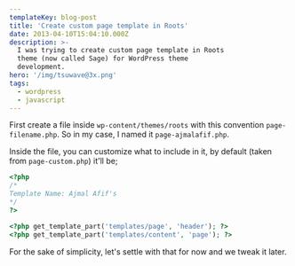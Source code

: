 ```yaml
---
templateKey: blog-post
title: 'Create custom page template in Roots'
date: 2013-04-10T15:04:10.000Z
description: >-
  I was trying to create custom page template in Roots  
  theme (now called Sage) for WordPress theme
  development.
hero: '/img/tsuwave@3x.png'
tags:
  - wordpress
  - javascript
---
```

First create a file inside `wp-content/themes/roots` with this convention `page-filename.php`. So in my case, I named it `page-ajmalafif.php`.

Inside the file, you can customize what to include in it, by default (taken from `page-custom.php`) it'll be;

```php
<?php
/*
Template Name: Ajmal Afif's
*/
?>

<?php get_template_part('templates/page', 'header'); ?>
<?php get_template_part('templates/content', 'page'); ?>
```

For the sake of simplicity, let's settle with that for now and we tweak it later.